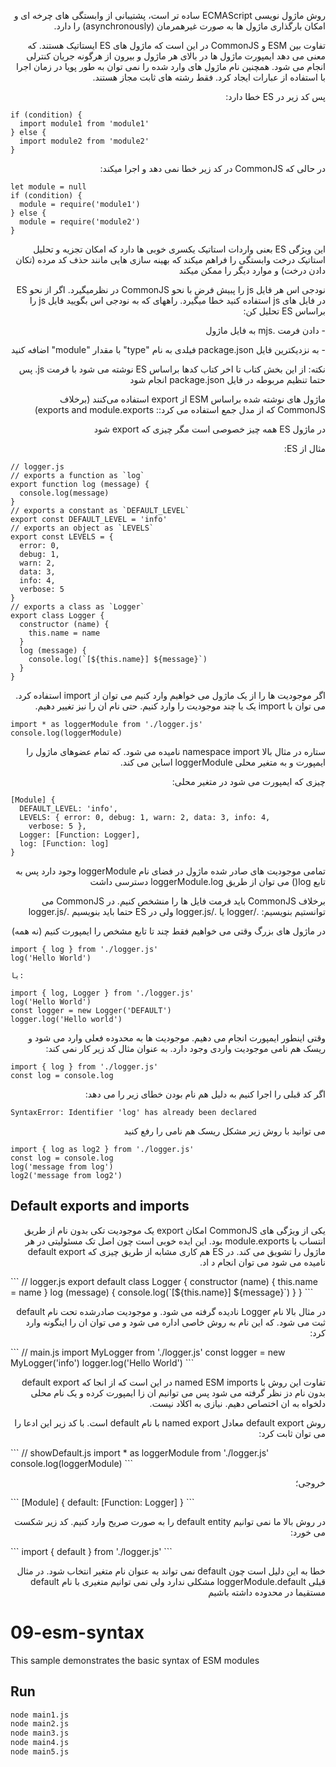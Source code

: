 <p dir="rtl" align="right">
روش ماژول نویسی ECMAScript ساده تر است، پشتیبانی از وابستگی های چرخه ای و امکان بارگذاری ماژول ها به صورت غیرهمرمان (asynchronously) را دارد.
</p>

<p dir="rtl" align="right">
تفاوت بین ESM و CommonJS در این است که ماژول های ES ایستاتیک هستند. که معنی می دهد ایمپورت ماژول ها در بالای هر ماژول و بیرون از هرگونه جریان کنترلی  انجام می شود. همچنین نام ماژول های وارد شده را نمی توان به طور پویا در زمان اجرا با استفاده از عبارات ایجاد کرد. فقط رشته های ثابت مجاز هستند.
</p>

<p dir="rtl" align="right">
پس کد زیر در ES خطا دارد:
</p>

```
if (condition) {
  import module1 from 'module1'
} else {
  import module2 from 'module2'
}
```

<p dir="rtl" align="right">
در حالی که CommonJS در کد زیر خطا نمی دهد و اجرا میکند:
</p>

```
let module = null
if (condition) {
  module = require('module1')
} else {
  module = require('module2')
}
```

<p dir="rtl" align="right">
این ویژگی ES بعنی واردات استاتیک یکسری خوبی ها دارد که امکان تجزیه و تحلیل استاتیک درخت وابستگی را فراهم میکند که بهینه سازی هایی مانند حذف کد مرده (تکان دادن درخت) و موارد دیگر را ممکن میکند
</p>

<p dir="rtl" align="right">
نودجی اس هر فایل js را پبیش فرض با نحو CommonJS در نظرمیگیرد. اگر از نحو ES در فایل های js استفاده کنید خطا میگیرد. راههای که به نودجی اس بگویید فایل js را براساس ES تحلیل کن:
</p>

<p dir="rtl" align="right">
- دادن فرمت .mjs به فایل ماژول
</p>

<p dir="rtl" align="right">
- به نزدیکترین فایل package.json فیلدی به نام "type" با مقدار "module" اضافه کنید
</p>

<p dir="rtl" align="right">
نکته: از این بخش کتاب تا اخر کتاب کدها براساس ES نوشته می شود با فرمت js. پس حتما تنظیم مربوطه در فایل package.json انجام شود
</p>

<p dir="rtl" align="right">
ماژول های نوشته شده براساس  ESM از  export استفاده می‌کنند (برخلاف  CommonJS که از مدل جمع استفاده می کرد::  exports and module.exports)
</p>

<p dir="rtl" align="right">
در ماژول ES همه چیز خصوصی است مگر چیزی که export شود
</p>

<p dir="rtl" align="right">
مثال از ES:
</p>

```
// logger.js
// exports a function as `log`
export function log (message) {
  console.log(message)
}
// exports a constant as `DEFAULT_LEVEL`
export const DEFAULT_LEVEL = 'info'
// exports an object as `LEVELS`
export const LEVELS = {
  error: 0,
  debug: 1,
  warn: 2,
  data: 3,
  info: 4,
  verbose: 5
}
// exports a class as `Logger`
export class Logger {
  constructor (name) {
    this.name = name
  }
  log (message) {
    console.log(`[${this.name}] ${message}`)
  }
}
```

<p dir="rtl" align="right">
اگر موجودیت ها را از یک ماژول می خواهیم وارد کنیم می توان از import استفاده کرد.  می توان با import یک یا چند موجودیت را وارد کنیم. حتی نام ان را نیز تغییر دهیم.
</p>

```
import * as loggerModule from './logger.js'
console.log(loggerModule)
```

<p dir="rtl" align="right">
ستاره در مثال بالا namespace import نامیده می شود. که تمام عضوهای ماژول را ایمپورت و به متغیر محلی loggerModule اساین می کند.
</p>

<p dir="rtl" align="right">
چیزی که ایمپورت می شود در متغیر محلی:
</p>

```
[Module] {
  DEFAULT_LEVEL: 'info',
  LEVELS: { error: 0, debug: 1, warn: 2, data: 3, info: 4,
    verbose: 5 },
  Logger: [Function: Logger],
  log: [Function: log]
}
```

<p dir="rtl" align="right">
تمامی موجودیت های صادر شده ماژول در فضای نام loggerModule وجود دارد پس به تابع  log()  می توان از طریق loggerModule.log دسترسی داشت
</p>

<p dir="rtl" align="right">
برخلاف CommonJS باید فرمت فایل ها را منشخص کنیم. در CommonJS می توانستیم بنویسیم:  ./logger یا ./logger.js  ولی در ES حتما باید بنویسیم ./logger.js
</p>

<p dir="rtl" align="right">
در ماژول های بزرگ وقتی می خواهیم فقط چند تا تابع مشخص را ایمپورت کنیم (نه همه)
</p>

```
import { log } from './logger.js'
log('Hello World')

یا:

import { log, Logger } from './logger.js'
log('Hello World')
const logger = new Logger('DEFAULT')
logger.log('Hello world')
```

<p dir="rtl" align="right">
وقتی اینطور ایمپورت انجام می دهیم. موجودیت ها به محدوده فعلی وارد می شود و ریسک هم نامی موجودیت واردی وجود دارد. به عنوان مثال کد زیر کار نمی کند:
</p>

```
import { log } from './logger.js'
const log = console.log
```

<p dir="rtl" align="right">
اگر کد قبلی را اجرا کنیم به دلیل هم نام بودن خطای زیر را می دهد:
</p>

```
SyntaxError: Identifier 'log' has already been declared
```

<p dir="rtl" align="right">
می توانید با روش زیر مشکل ریسک هم نامی را رفع کنید
</p>

```
import { log as log2 } from './logger.js'
const log = console.log
log('message from log')
log2('message from log2')
``` 

## Default exports and imports

<p dir="rtl" align="right">
یکی از ویژگی های CommonJS امکان export یک موجودیت تکی بدون نام از طریق انتساب با module.exports بود. این ایده خوبی است چون اصل تک مسئولیتی در هر ماژول را تشویق می کند. در ES هم کاری مشابه از طریق چیزی که default export نامیده می شود می توان انجام د اد. 
</p>
```
// logger.js
export default class Logger {
  constructor (name) {
    this.name = name
  }
  log (message) {
    console.log(`[${this.name}] ${message}`)
  }
}
```
<p dir="rtl" align="right">
در مثال بالا نام Logger نادیده گرفته می شود. و موجودیت صادرشده تحت نام  default ثبت می شود. که این نام به روش خاصی اداره می شود و می توان ان را اینگونه وارد کرد:
</p>
```
// main.js
import MyLogger from './logger.js'
const logger = new MyLogger('info')
logger.log('Hello World')
```
<p dir="rtl" align="right">
تفاوت این روش با named ESM imports در این است که از انجا که default export  بدون نام دز نظر گرفته می شود پس می توانیم ان زا ایمپورت کرده و یک نام محلی دلخواه به ان اختصاص دهیم. نیازی به اکلاد نیست.
</p>
<p dir="rtl" align="right">
روش default export معادل named export با نام default است. با کد زیر این ادعا را می توان ثابت کرد:
</p>
```
// showDefault.js
import * as loggerModule from './logger.js'
console.log(loggerModule)
```
<p dir="rtl" align="right">
خروجی؛
</p>
```
[Module] { default: [Function: Logger] }
```
<p dir="rtl" align="right">
در روش بالا ما نمی توانیم default entity را به صورت صریح وارد کنیم. کد زیر شکست می خورد:
</p>
```
import { default } from './logger.js'
```
<p dir="rtl" align="right">
خطا به این دلیل است چون default نمی تواند به عنوان نام متغیر انتخاب شود. در مثال قبلی loggerModule.default مشکلی ندارد ولی نمی توانیم متغیری با نام default مستقیما در محدوده داشته باشیم
</p>



# 09-esm-syntax

This sample demonstrates the basic syntax of ESM modules

## Run

```bash
node main1.js
node main2.js
node main3.js
node main4.js
node main5.js
```
